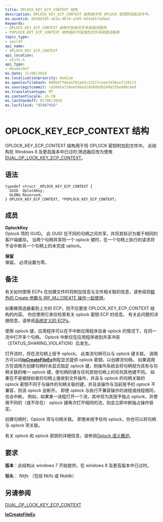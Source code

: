 ```yaml
---
title: OPLOCK_KEY_ECP_CONTEXT 结构
description: OPLOCK_KEY_ECP_CONTEXT 结构用于将 OPLOCK 密钥附加到文件中。
ms.assetid: 029dd105-162a-4674-a3d5-b54a91fa4be2
keywords:
- OPLOCK_KEY_ECP_CONTEXT 结构可安装文件系统驱动程序
- POPLOCK_KEY_ECP_CONTEXT 结构指针可安装的文件系统驱动程序
topic_type:
- apiref
api_name:
- OPLOCK_KEY_ECP_CONTEXT
api_location:
- ntifs.h
api_type:
- HeaderDef
ms.date: 11/08/2019
ms.localizationpriority: medium
ms.openlocfilehash: 898b5ffdedaf01a43c33317ceee7d38aa7120115
ms.sourcegitcommit: ca5045a739eefd6ed14b9dbd9249b335e090c4e9
ms.translationtype: MT
ms.contentlocale: zh-CN
ms.lasthandoff: 07/06/2020
ms.locfileid: "85967958"
---
```

# <a name="oplock_key_ecp_context-structure"></a>OPLOCK_KEY_ECP_CONTEXT 结构

OPLOCK_KEY_ECP_CONTEXT 结构用于将 OPLOCK 密钥附加到文件中。 此结构在 Windows 8 及更高版本中已过时;筛选器应改为使用[DUAL_OP_LOCK_KEY_ECP_CONTEXT](https://docs.microsoft.com/windows-hardware/drivers/ifs/dual-oplock-key-ecp-context)。

## <a name="syntax"></a>语法

```ManagedCPlusPlus
typedef struct _OPLOCK_KEY_ECP_CONTEXT {
  GUID  OplockKey;
  ULONG Reserved;
} OPLOCK_KEY_ECP_CONTEXT, *POPLOCK_KEY_ECP_CONTEXT;
```

## <a name="members"></a>成员

**OplockKey**  
Oplock 项的 GUID。 此 GUID 在不同的句柄之间共享，并将其标识为属于相同的客户端缓存。 当两个句柄共享同一个 oplock 键时，在一个句柄上执行的请求将不会中断另一个句柄上的未完成 oplock。

**保留**  
保留。 必须设置为零。

## <a name="remarks"></a>备注

有关如何使用 ECPs 在创建文件时将附加信息与文件相关联的信息，请参阅将[额外的 Create 参数与 IRP_MJ_CREATE 操作一起使用](https://docs.microsoft.com/windows-hardware/drivers/ifs/using-extra-create-parameters-with-an-irp-mj-create-operation)。

如果微筛选器看到上方的 ECP，则不应更改 OPLOCK_KEY_ECP_CONTEXT 结构的内容。 你应使用它来仅检索有关 oplock 密钥 ECP 的信息。 有关此问题的详细信息，请参阅[系统定义的 ECPs](https://docs.microsoft.com/windows-hardware/drivers/ifs/system-defined-ecps)。

使用 oplock 键，应用程序可以在不中断应用程序自身 oplock 的情况下，在同一流中打开多个句柄。 Oplock 中断仅在应用程序收到共享冲突（STATUS_SHARING_VIOLATION）后发生。

打开流时，将在流句柄上授予 oplock。 此类流句柄可以与 oplock 键关联。 调用方可以向[**IoCreateFileEx**](https://docs.microsoft.com/windows-hardware/drivers/ddi/ntddk/nf-ntddk-iocreatefileex)例程显式提供 oplock 密钥，以创建流句柄。 如果调用方在调用方创建句柄时未显式指定 oplock 键，则操作系统会将句柄视为具有与句柄关联的唯一 oplock 键，使句柄的键与任何其他句柄上的任何其他键不同。 如果在不是被授权者的句柄上接收到文件操作，并且与 oplock 的句柄关联的 oplock 密钥不同于与操作的句柄关联的键，并且该操作与当前授予的 oplock 不兼容，则该 oplock 会断开。 即使 oplock 与执行不兼容操作的进程或线程相同，也会中断。 例如，如果某一进程打开一个流，其中将为其授予独占 oplock，并使用不同的（或不存在） oplock 键再次打开相同的流，则会立即中断独占操作锁定。

创建句柄时，Oplock 项与句柄关联。 即使未授予任何 oplock，你也可以将句柄与 oplock 项关联。

有关 oplock 和 oplock 密钥的详细信息，请参阅[Oplock 语义概述](https://docs.microsoft.com/windows-hardware/drivers/ifs/oplock-overview)。

## <a name="requirements"></a>要求

**版本**：此结构从 windows 7 开始提供，在 windows 8 及更高版本中已过时。

**标头**： *Ntifs* （包括 Ntifs 或 Ntddk）


## <a name="see-also"></a>另请参阅

[DUAL_OP_LOCK_KEY_ECP_CONTEXT](https://docs.microsoft.com/windows-hardware/drivers/ifs/dual-oplock-key-ecp-context)

[**IoCreateFileEx**](https://docs.microsoft.com/windows-hardware/drivers/ddi/ntddk/nf-ntddk-iocreatefileex)
